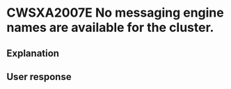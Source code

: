 # CWSXA2007E No messaging engine names are available for the cluster.

## Explanation

## User response